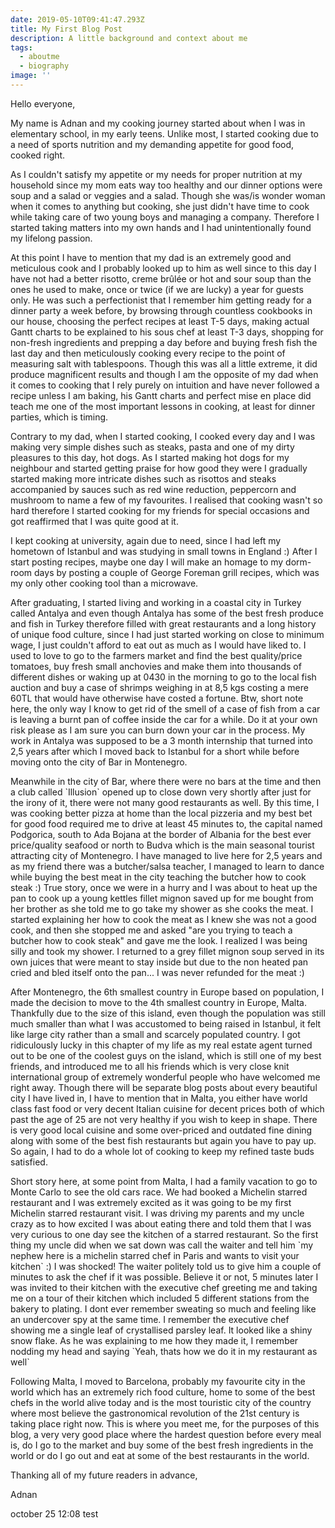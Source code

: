 ```yaml
---
date: 2019-05-10T09:41:47.293Z
title: My First Blog Post
description: A little background and context about me
tags:
  - aboutme
  - biography
image: ''
---
```

Hello everyone,

My name is Adnan and my cooking journey started about when I was in elementary school, in my early teens. Unlike most, I started cooking due to a need of sports nutrition and my demanding appetite for good food, cooked right.

As I couldn't satisfy my appetite or my needs for proper nutrition at my household since my mom  eats way too healthy and our dinner options were soup and a salad or veggies and a salad. Though she was/is wonder woman when it comes to anything but cooking, she just didn't have time to cook while taking care of two young boys and managing a company. Therefore I started taking matters into my own hands and I had unintentionally found my lifelong passion. 

At this point I have to mention that my dad is an extremely good and meticulous cook and I probably looked up to him as well since to this day I have not had a better risotto, creme brûlée or hot and sour soup than the ones he used to make, once or twice (if we are lucky) a year for guests only. He was such a perfectionist that I remember him getting ready for a dinner party a week before, by browsing through countless cookbooks in our house, choosing the perfect recipes at least T-5 days, making actual Gantt charts to be explained to his sous chef at least T-3 days, shopping for non-fresh ingredients and prepping a day before and buying fresh fish the last day and then meticulously cooking every recipe to the point of measuring salt with tablespoons. Though this was all a little extreme, it did produce magnificent results and though I am the opposite of my dad when it comes to cooking that I rely purely on intuition and have never followed a recipe unless I am baking, his Gantt charts and perfect mise en place did teach me one of the most important lessons in cooking, at least for dinner parties, which is timing. 

Contrary to my dad, when I started cooking, I cooked every day and I was making very simple dishes such as steaks, pasta and one of my dirty pleasures to this day, hot dogs. As I started making hot dogs for my neighbour and started getting praise for how good they were I gradually started making more intricate dishes such as risottos and steaks accompanied by sauces such as red wine reduction, peppercorn and mushroom to name a few of my favourites. I realised that cooking wasn't so hard therefore I started cooking for my friends for special occasions and got reaffirmed that I was quite good at it. 

I kept cooking at university, again due to need, since I had left my hometown of Istanbul and was studying in small towns in England :) After I start posting recipes, maybe one day I will make an homage to my dorm-room days by posting a couple of George Foreman grill recipes, which was my only other cooking tool than a microwave. 

After graduating, I started living and working in a coastal city in Turkey called Antalya and even though Antalya has some of the best fresh produce and fish in Turkey therefore filled with great restaurants and a long history of unique food culture, since I had just started working on close to minimum wage, I just couldn't afford to eat out as much as I would have liked to. I used to love to  go to the farmers market and find the best quality/price tomatoes, buy fresh small anchovies and make them into thousands of different dishes or waking up at 0430 in the morning to go to the local fish auction and buy a case of shrimps weighing in at 8,5 kgs costing a mere 60TL that would have otherwise have costed a fortune. Btw, short note here, the only way I know to get rid of the smell of a case of fish from a car is leaving a burnt pan of coffee inside the car for a while. Do it at your own risk please as I am sure you can burn down your car in the process. My work in Antalya was supposed to be a 3 month internship that turned into 2,5 years after which I moved back to Istanbul for a short while before moving onto the city of Bar in Montenegro.

Meanwhile in the city of Bar, where there were no bars at the time and then a club called \`Illusion\` opened up to close down very shortly after just for the irony of it, there were not many good restaurants as well. By this time, I was cooking better pizza at home than the local pizzeria and my best bet for good food required me to drive at least 45 minutes to, the capital named Podgorica, south to Ada Bojana at the border of Albania for the best ever price/quality seafood or north to Budva which is the main seasonal tourist attracting city of Montenegro. I have managed to live here for 2,5 years and as my friend there was a butcher/salsa teacher, I managed to learn to dance while buying the best meat in the city teaching the butcher how to cook steak :) True story, once we were in a hurry and I was about to heat up the pan to cook up a young kettles fillet mignon saved up for me bought from her brother as she told me to go take my shower as she cooks the meat. I started explaining her how to cook the meat as I knew she was not a good cook, and then she stopped me and asked "are you trying to teach a butcher how to cook steak" and gave me the look. I realized I was being silly and took my shower. I returned to a grey fillet mignon soup served in its own juices that were meant to stay inside but due to the non heated pan cried and bled itself onto the pan... I was never refunded for the meat :) 

After Montenegro, the 6th smallest country in Europe based on population, I made the decision to move to the 4th smallest country in Europe, Malta. Thankfully due to the size of this island, even though the population was still much smaller than what I was accustomed to being raised in Istanbul, it felt like large city rather than a small and scarcely populated country. I got ridiculously lucky in this chapter of my life as my real estate agent turned out to be one of the coolest guys on the island, which is still one of my best friends, and introduced me to all his friends which is very close knit international group of extremely wonderful people who have welcomed me right away. Though there will be separate blog posts about every beautiful city I have lived in, I have to mention that in Malta, you either have world class fast food or very decent Italian cuisine for decent prices both of which past the age of 25 are not very healthy if you wish to keep in shape. There is very good local cuisine and some over-priced and outdated fine dining along with some of the best fish restaurants but again you have to pay up. So again, I had to do a whole lot of cooking to keep my refined taste buds satisfied.

Short story here, at some point from Malta, I had a family vacation to go to Monte Carlo to see the old cars race. We had booked a Michelin starred restaurant and I was extremely excited as it was going to be my first Michelin starred restaurant visit. I was driving my parents and my uncle crazy as to how excited I was about eating there and told them that I was very curious to one day see the kitchen of a   starred restaurant. So the first thing my uncle did when we sat down was call the waiter and tell him \`my nephew here is a michelin starred chef in Paris and wants to visit your kitchen\` :) I was shocked! The waiter politely told us to give him a couple of minutes to ask the chef if it was possible. Believe it or not, 5 minutes later I was invited to their kitchen with the executive chef greeting me and taking me on a tour of their kitchen which included 5 different stations from the bakery to plating. I dont ever remember sweating so much and feeling like an undercover spy at the same time. I remember the executive chef showing me a single leaf of crystallised parsley leaf. It looked like a shiny snow flake. As he was explaining to me how they made it, I remember nodding my head and saying \`Yeah, thats how we do it in my restaurant as well\` 

Following Malta, I moved to Barcelona, probably my favourite city in the world which has an extremely rich food culture, home to some of the best chefs in the world alive today and is the most touristic city of the country where most believe the gastronomical revolution of the 21st century is taking place right now. This is where you meet me, for the purposes of this blog, a very very good place where the hardest question before every meal is, do I go to the market and buy some of the best fresh ingredients in the world or do I go out and eat at some of the best restaurants in the world.

Thanking all of my future readers in advance,

Adnan

october 25 12:08 test
